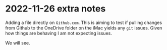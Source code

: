 # 2022-11-26 extra notes

Adding a file directly on `Github.com`. This is aiming to test if pulling changes from Github to the OneDrive folder on the iMac yields any `git` issues. Given how things are behaving I am not expecting issues.

We will see.  
